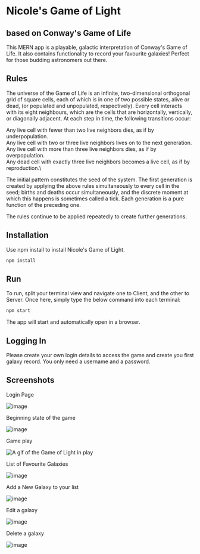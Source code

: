 # Nicole's Game of Light 
## based on Conway's Game of Life

This MERN app is a playable, galactic interpretation of Conway's Game of Life.  It also contains functionality to record your favourite galaxies!  Perfect for those budding astronomers out there. 

## Rules
The universe of the Game of Life is an infinite, two-dimensional orthogonal grid of square cells, each of which is in one of two possible states, alive or dead, (or populated and unpopulated, respectively). Every cell interacts with its eight neighbours, which are the cells that are horizontally, vertically, or diagonally adjacent. At each step in time, the following transitions occur:

Any live cell with fewer than two live neighbors dies, as if by underpopulation.\
Any live cell with two or three live neighbors lives on to the next generation.\
Any live cell with more than three live neighbors dies, as if by overpopulation.\
Any dead cell with exactly three live neighbors becomes a live cell, as if by reproduction.\

The initial pattern constitutes the seed of the system. The first generation is created by applying the above rules simultaneously to every cell in the seed; births and deaths occur simultaneously, and the discrete moment at which this happens is sometimes called a tick. Each generation is a pure function of the preceding one. 

The rules continue to be applied repeatedly to create further generations.


## Installation

Use npm install to install Nicole's Game of Light.

```bash
npm install 
```

## Run

To run, split your terminal view and navigate one to Client, and the other to Server.  Once here, simply type the below command into each terminal:

```bash
npm start 
```
The app will start and automatically open in a browser.

## Logging In

Please create your own login details to access the game and create you first galaxy record.  You only need a username and a password.

## Screenshots

Login Page

![image](https://user-images.githubusercontent.com/74436332/117272160-04532600-aeaf-11eb-935b-20a622458991.png)


Beginning state of the game

![image](https://user-images.githubusercontent.com/74436332/117272232-192fb980-aeaf-11eb-85f4-3eacce33f14e.png)

Game play

![A gif of the Game of Light in play](https://i.makeagif.com/media/5-06-2021/_-t05x.gif)


List of Favourite Galaxies

![image](https://user-images.githubusercontent.com/74436332/117273962-b63f2200-aeb0-11eb-9823-34f157903aa7.png)


Add a New Galaxy to your list

![image](https://user-images.githubusercontent.com/74436332/117274034-c9ea8880-aeb0-11eb-8d30-3a079909de27.png)


Edit a galaxy

![image](https://user-images.githubusercontent.com/74436332/117275177-e1764100-aeb1-11eb-8f29-fa4ba79dee9a.png)


Delete a galaxy

![image](https://user-images.githubusercontent.com/74436332/117275230-ed620300-aeb1-11eb-801d-3ea06e472ea9.png)


## 




